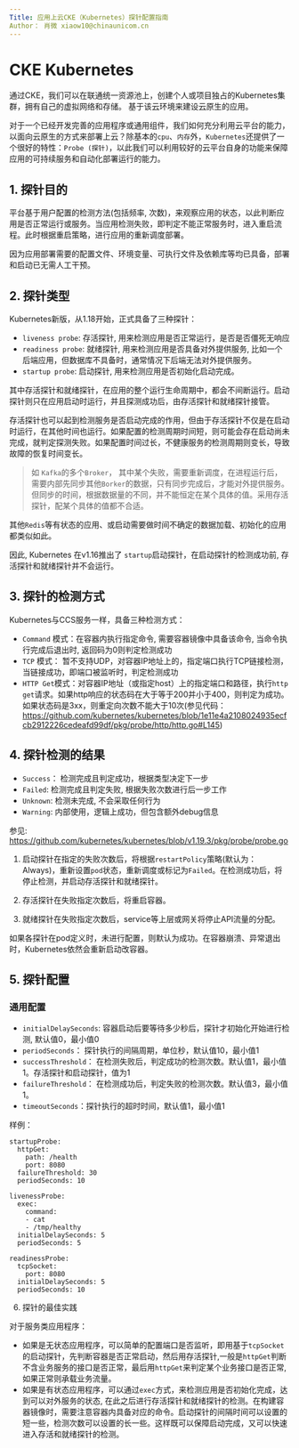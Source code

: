 ```yaml
---
Title: 应用上云CKE（Kubernetes）探针配置指南
Author： 肖微 xiaow10@chinaunicom.cn
---
```


# CKE Kubernetes
通过CKE，我们可以在联通统一资源池上，创建个人或项目独占的Kubernetes集群，拥有自己的虚拟网络和存储。
基于该云环境来建设云原生的应用。

对于一个已经开发完善的应用程序或通用组件，我们如何充分利用云平台的能力，以面向云原生的方式来部署上云？除基本的`cpu`、`内存`外，`Kubernetes`还提供了一个很好的特性：`Probe (探针)`，以此我们可以利用较好的云平台自身的功能来保障应用的可持续服务和自动化部署运行的能力。

## 1. 探针目的

平台基于用户配置的检测方法(包括频率, 次数)，来观察应用的状态，以此判断应用是否正常运行或服务。当应用检测失败，即判定不能正常服务时，进入重启流程。此时根据重启策略，进行应用的重新调度部署。

因为应用部署需要的配置文件、环境变量、可执行文件及依赖库等均已具备，部署和启动已无需人工干预。

## 2. 探针类型

Kubernetes新版，从1.18开始，正式具备了三种探针：
* `liveness probe`: 存活探针, 用来检测应用是否正常运行，是否是否僵死无响应
* `readiness probe`: 就绪探针, 用来检测应用是否具备对外提供服务, 比如一个后端应用，但数据库不具备时，通常情况下后端无法对外提供服务。
* `startup probe`: 启动探针, 用来检测应用是否初始化启动完成。

其中存活探针和就绪探针，在应用的整个运行生命周期中，都会不间断运行。启动探针则只在应用启动时运行，并且探测成功后，由存活探针和就绪探针接管。

存活探针也可以起到检测服务是否启动完成的作用，但由于存活探针不仅是在启动时运行，在其他时间也运行。如果配置的检测周期时间短，则可能会存在启动尚未完成，就判定探测失败。如果配置时间过长，不健康服务的检测周期则变长，导致故障的恢复时间变长。

> 如 `Kafka`的多个`Broker`， 其中某个失败，需要重新调度，在进程运行后，需要内部先同步其他`Borker`的数据，只有同步完成后，才能对外提供服务。但同步的时间，根据数据量的不同，并不能恒定在某个具体的值。采用存活探针，配某个具体的值都不合适。

其他`Redis`等有状态的应用、或启动需要做时间不确定的数据加载、初始化的应用都类似如此。

因此, Kubernetes 在v1.16推出了 `startup`启动探针，在启动探针的检测成功前, 存活探针和就绪探针并不会运行。

## 3. 探针的检测方式

Kubernetes与CCS服务一样，具备三种检测方式：

* `Command` 模式：在容器内执行指定命令, 需要容器镜像中具备该命令, 当命令执行完成后退出时, 返回码为0则判定检测成功
* `TCP` 模式： 暂不支持UDP，对容器IP地址上的，指定端口执行TCP链接检测，当链接成功，即端口被监听时，判定检测成功
* `HTTP Get`模式：对容器IP地址（或指定host）上的指定端口和路径，执行`http get`请求。如果http响应的状态码在大于等于200并小于400，则判定为成功。如果状态码是3xx，则重定向次数不能大于10次(参见代码：https://github.com/kubernetes/kubernetes/blob/1e11e4a2108024935ecfcb2912226cedeafd99df/pkg/probe/http/http.go#L145)

## 4. 探针检测的结果

* `Success`： 检测完成且判定成功，根据类型决定下一步
* `Failed`:   检测完成且判定失败, 根据失败次数进行后一步工作
* `Unknown`:  检测未完成, 不会采取任何行为
* `Warning`:  内部使用，逻辑上成功，但包含额外debug信息

参见: https://github.com/kubernetes/kubernetes/blob/v1.19.3/pkg/probe/probe.go

1. 启动探针在指定的失败次数后，将根据`restartPolicy`策略(默认为：Always)，重新设置`pod`状态，重新调度或标记为`Failed`。在检测成功后，将停止检测，并启动存活探针和就绪探针。

2. 存活探针在失败指定次数后，将重启容器。

3. 就绪探针在失败指定次数后，service等上层或网关将停止API流量的分配。

如果各探针在pod定义时，未进行配置，则默认为成功。在容器崩溃、异常退出时，Kubernetes依然会重新启动改容器。

## 5. 探针配置

### 通用配置

* `initialDelaySeconds`: 容器启动后要等待多少秒后，探针才初始化开始进行检测, 默认值0，最小值0
* `periodSeconds`： 探针执行的间隔周期，单位秒，默认值10，最小值1
* `successThreshold`： 在检测失败后，判定成功的检测次数。默认值1，最小值1。存活探针和启动探针，值为1
* `failureThreshold`： 在检测成功后，判定失败的检测次数。默认值3，最小值1。
* `timeoutSeconds`：探针执行的超时时间，默认值1，最小值1

样例：

```
startupProbe:
  httpGet:
    path: /health
    port: 8080
  failureThreshold: 30
  periodSeconds: 10

livenessProbe:
  exec:
    command:
    - cat
    - /tmp/healthy
  initialDelaySeconds: 5
  periodSeconds: 5

readinessProbe:
  tcpSocket:
    port: 8080
  initialDelaySeconds: 5
  periodSeconds: 10

```

6. 探针的最佳实践

对于服务类应用程序：
* 如果是无状态应用程序，可以简单的配置端口是否监听，即用基于`tcpSocket`的启动探针，先判断容器是否正常启动，然后用存活探针,一般是`httpGet`判断不含业务服务的接口是否正常，最后用`httpGet`来判定某个业务接口是否正常, 如果正常则承载业务流量。
* 如果是有状态应用程序，可以通过`exec`方式，来检测应用是否初始化完成，达到可以对外服务的状态, 在此之后进行存活探针和就绪探针的检测。在构建容器镜像时，需要注意容器内具备对应的命令。启动探针的间隔时间可以设置的短一些，检测次数可以设置的长一些。这样既可以保障启动完成，又可以快速进入存活和就绪探针的检测。
